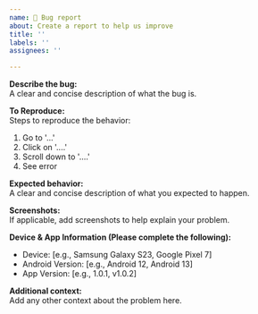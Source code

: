```yaml
---
name: 🐛 Bug report
about: Create a report to help us improve
title: ''
labels: ''
assignees: ''

---
```


**Describe the bug:**    
A clear and concise description of what the bug is.

**To Reproduce:**      
Steps to reproduce the behavior:
1. Go to '...'
2. Click on '....'
3. Scroll down to '....'
4. See error

**Expected behavior:**        
A clear and concise description of what you expected to happen.

**Screenshots:**    
If applicable, add screenshots to help explain your problem.

**Device & App Information (Please complete the following):**
- Device: [e.g., Samsung Galaxy S23, Google Pixel 7]
- Android Version: [e.g., Android 12, Android 13]
- App Version: [e.g., 1.0.1, v1.0.2]

**Additional context:**    
Add any other context about the problem here.
